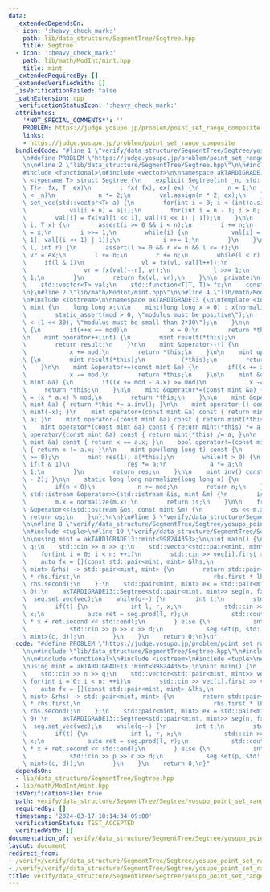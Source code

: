 ```yaml
---
data:
  _extendedDependsOn:
  - icon: ':heavy_check_mark:'
    path: lib/data_structure/SegmentTree/Segtree.hpp
    title: Segtree
  - icon: ':heavy_check_mark:'
    path: lib/math/ModInt/mint.hpp
    title: mint
  _extendedRequiredBy: []
  _extendedVerifiedWith: []
  _isVerificationFailed: false
  _pathExtension: cpp
  _verificationStatusIcon: ':heavy_check_mark:'
  attributes:
    '*NOT_SPECIAL_COMMENTS*': ''
    PROBLEM: https://judge.yosupo.jp/problem/point_set_range_composite
    links:
    - https://judge.yosupo.jp/problem/point_set_range_composite
  bundledCode: "#line 1 \"verify/data_structure/SegmentTree/Segtree/yosupo_point_set_range_composite.test.cpp\"\
    \n#define PROBLEM \"https://judge.yosupo.jp/problem/point_set_range_composite\"\
    \n\n#line 2 \"lib/data_structure/SegmentTree/Segtree.hpp\"\n\n#include <cassert>\n\
    #include <functional>\n#include <vector>\n\nnamespace akTARDIGRADE13 {\n\ntemplate\
    \ <typename T> struct Segtree {\n    explicit Segtree(int _n, std::function<T(T,\
    \ T)> _fx, T _ex)\n        : fx(_fx), ex(_ex) {\n        n = 1;\n        while(n\
    \ < _n)\n            n *= 2;\n        val.assign(n * 2, ex);\n    }\n\n    void\
    \ set_vec(std::vector<T> a) {\n        for(int i = 0; i < (int)a.size(); ++i)\n\
    \            val[i + n] = a[i];\n        for(int i = n - 1; i > 0; --i)\n    \
    \        val[i] = fx(val[i << 1], val[(i << 1) | 1]);\n    }\n\n    void set(int\
    \ i, T x) {\n        assert(i >= 0 && i < n);\n        i += n;\n        val[i]\
    \ = x;\n        i >>= 1;\n        while(i) {\n            val[i] = fx(val[i <<\
    \ 1], val[(i << 1) | 1]);\n            i >>= 1;\n        }\n    }\n\n    T prod(int\
    \ l, int r) {\n        assert(l >= 0 && r <= n && l <= r);\n        T vl = ex,\
    \ vr = ex;\n        l += n;\n        r += n;\n        while(l < r) {\n       \
    \     if(l & 1)\n                vl = fx(vl, val[l++]);\n            if(r & 1)\n\
    \                vr = fx(val[--r], vr);\n            l >>= 1;\n            r >>=\
    \ 1;\n        }\n        return fx(vl, vr);\n    }\n\n  private:\n    int n;\n\
    \    std::vector<T> val;\n    std::function<T(T, T)> fx;\n    const T ex;\n};\n\
    \n}\n#line 2 \"lib/math/ModInt/mint.hpp\"\n\n#line 4 \"lib/math/ModInt/mint.hpp\"\
    \n#include <iostream>\n\nnamespace akTARDIGRADE13 {\n\ntemplate <int mod> struct\
    \ mint {\n    long long x;\n\n    mint(long long x = 0) : x(normalize(x)) {\n\
    \        static_assert(mod > 0, \"modulus must be positive\");\n        static_assert(mod\
    \ < (1 << 30), \"modulus must be small than 2*30\");\n    }\n\n    mint &operator++()\
    \ {\n        if(++x == mod)\n            x = 0;\n        return *this;\n    }\n\
    \n    mint operator++(int) {\n        mint result(*this);\n        ++(*this);\n\
    \        return result;\n    }\n\n    mint &operator--() {\n        if(--x < 0)\n\
    \            x += mod;\n        return *this;\n    }\n\n    mint operator--(int)\
    \ {\n        mint result(*this);\n        --(*this);\n        return result;\n\
    \    }\n\n    mint &operator+=(const mint &a) {\n        if((x += a.x) >= mod)\n\
    \            x -= mod;\n        return *this;\n    }\n\n    mint &operator-=(const\
    \ mint &a) {\n        if((x += mod - a.x) >= mod)\n            x -= mod;\n   \
    \     return *this;\n    }\n\n    mint &operator*=(const mint &a) {\n        x\
    \ = (x * a.x) % mod;\n        return *this;\n    }\n\n    mint &operator/=(const\
    \ mint &a) { return *this *= a.inv(); }\n\n    mint operator-() const { return\
    \ mint(-x); }\n    mint operator+(const mint &a) const { return mint(*this) +=\
    \ a; }\n    mint operator-(const mint &a) const { return mint(*this) -= a; }\n\
    \    mint operator*(const mint &a) const { return mint(*this) *= a; }\n    mint\
    \ operator/(const mint &a) const { return mint(*this) /= a; }\n\n    bool operator==(const\
    \ mint &a) const { return x == a.x; }\n    bool operator!=(const mint &a) const\
    \ { return x != a.x; }\n\n    mint pow(long long t) const {\n        assert(t\
    \ >= 0);\n        mint res(1), a(*this);\n        while(t > 0) {\n           \
    \ if(t & 1)\n                res *= a;\n            a *= a;\n            t >>=\
    \ 1;\n        }\n        return res;\n    }\n\n    mint inv() const { return pow(mod\
    \ - 2); }\n\n    static long long normalize(long long n) {\n        n %= mod;\n\
    \        if(n < 0)\n            n += mod;\n        return n;\n    }\n\n    friend\
    \ std::istream &operator>>(std::istream &is, mint &m) {\n        is >> m.x;\n\
    \        m.x = normalize(m.x);\n        return is;\n    }\n\n    friend std::ostream\
    \ &operator<<(std::ostream &os, const mint &m) {\n        os << m.x;\n       \
    \ return os;\n    }\n};\n\n}\n#line 5 \"verify/data_structure/SegmentTree/Segtree/yosupo_point_set_range_composite.test.cpp\"\
    \n\n#line 8 \"verify/data_structure/SegmentTree/Segtree/yosupo_point_set_range_composite.test.cpp\"\
    \n#include <tuple>\n#line 10 \"verify/data_structure/SegmentTree/Segtree/yosupo_point_set_range_composite.test.cpp\"\
    \n\nusing mint = akTARDIGRADE13::mint<998244353>;\n\nint main() {\n    int n,\
    \ q;\n    std::cin >> n >> q;\n    std::vector<std::pair<mint, mint>> vec(n);\n\
    \    for(int i = 0; i < n; ++i)\n        std::cin >> vec[i].first >> vec[i].second;\n\
    \    auto fx = [](const std::pair<mint, mint> &lhs,\n                 const std::pair<mint,\
    \ mint> &rhs) -> std::pair<mint, mint> {\n        return std::pair<mint, mint>(lhs.first\
    \ * rhs.first,\n                                     rhs.first * lhs.second +\
    \ rhs.second);\n    };\n    std::pair<mint, mint> ex = std::pair<mint, mint>(1,\
    \ 0);\n    akTARDIGRADE13::Segtree<std::pair<mint, mint>> seg(n, fx, ex);\n  \
    \  seg.set_vec(vec);\n    while(q--) {\n        int t;\n        std::cin >> t;\n\
    \        if(t) {\n            int l, r, x;\n            std::cin >> l >> r >>\
    \ x;\n            auto ret = seg.prod(l, r);\n            std::cout << ret.first\
    \ * x + ret.second << std::endl;\n        } else {\n            int p, c, d;\n\
    \            std::cin >> p >> c >> d;\n            seg.set(p, std::pair<mint,\
    \ mint>(c, d));\n        }\n    }\n    return 0;\n}\n"
  code: "#define PROBLEM \"https://judge.yosupo.jp/problem/point_set_range_composite\"\
    \n\n#include \"lib/data_structure/SegmentTree/Segtree.hpp\"\n#include \"lib/math/ModInt/mint.hpp\"\
    \n\n#include <functional>\n#include <iostream>\n#include <tuple>\n#include <vector>\n\
    \nusing mint = akTARDIGRADE13::mint<998244353>;\n\nint main() {\n    int n, q;\n\
    \    std::cin >> n >> q;\n    std::vector<std::pair<mint, mint>> vec(n);\n   \
    \ for(int i = 0; i < n; ++i)\n        std::cin >> vec[i].first >> vec[i].second;\n\
    \    auto fx = [](const std::pair<mint, mint> &lhs,\n                 const std::pair<mint,\
    \ mint> &rhs) -> std::pair<mint, mint> {\n        return std::pair<mint, mint>(lhs.first\
    \ * rhs.first,\n                                     rhs.first * lhs.second +\
    \ rhs.second);\n    };\n    std::pair<mint, mint> ex = std::pair<mint, mint>(1,\
    \ 0);\n    akTARDIGRADE13::Segtree<std::pair<mint, mint>> seg(n, fx, ex);\n  \
    \  seg.set_vec(vec);\n    while(q--) {\n        int t;\n        std::cin >> t;\n\
    \        if(t) {\n            int l, r, x;\n            std::cin >> l >> r >>\
    \ x;\n            auto ret = seg.prod(l, r);\n            std::cout << ret.first\
    \ * x + ret.second << std::endl;\n        } else {\n            int p, c, d;\n\
    \            std::cin >> p >> c >> d;\n            seg.set(p, std::pair<mint,\
    \ mint>(c, d));\n        }\n    }\n    return 0;\n}"
  dependsOn:
  - lib/data_structure/SegmentTree/Segtree.hpp
  - lib/math/ModInt/mint.hpp
  isVerificationFile: true
  path: verify/data_structure/SegmentTree/Segtree/yosupo_point_set_range_composite.test.cpp
  requiredBy: []
  timestamp: '2024-03-17 10:14:34+09:00'
  verificationStatus: TEST_ACCEPTED
  verifiedWith: []
documentation_of: verify/data_structure/SegmentTree/Segtree/yosupo_point_set_range_composite.test.cpp
layout: document
redirect_from:
- /verify/verify/data_structure/SegmentTree/Segtree/yosupo_point_set_range_composite.test.cpp
- /verify/verify/data_structure/SegmentTree/Segtree/yosupo_point_set_range_composite.test.cpp.html
title: verify/data_structure/SegmentTree/Segtree/yosupo_point_set_range_composite.test.cpp
---
```

